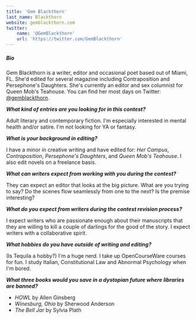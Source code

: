 ```yaml
---
title: 'Gem Blackthorn'
last_name: Blackthorn
website: gemblackthorn.com
twitter:
    name: '@GemBlackthorn'
    url: 'https://twitter.com/GemBlackthorn'
---
```


##### Bio

Gem Blackthorn is a writer, editor and occasional poet based out of Miami, FL. She'd edited for several magazine including Contraposition and Persephone's Daughters. She's currently an editor and sex columnist for Queen Mob's Teahouse. You can find her most days on Twitter: [@gemblackthorn](https://twitter.com/GemBlackthorn?target=_blank).

***What kind of entries are you looking for in this contest?***

Adult literary and contemporary fiction. I'm especially interested in mental health and/or satire. I'm not looking for YA or fantasy.

***What is your background in editing?***

I have a minor in creative writing and have edited for: _Her Campus_, _Contraposition_, _Persephone's Daughters_, and _Queen Mob's Teahouse_. I also edit novels on a freelance basis. 

***What can writers expect from working with you during the contest?***

They can expect an editor that looks at the big picture. What are you trying to say? Do the scenes flow seamlessly from one to the next? Is the premise interesting? 

***What do you expect from writers during the contest revision process?***

I expect writers who are passionate enough about their manuscripts that they are willing to kill a couple of darlings for the good of the story. I expect writers with a collaborative spirit.

***What hobbies do you have outside of writing and editing?***

(Is Tequila a hobby?) I'm a huge nerd. I take up OpenCourseWare courses for fun. I study Italian, Constitutional Law and Abnormal Psychology when I'm bored. 

***What three books would you save in a dystopian future where libraries are banned?***

 * _HOWL_ by Allen Ginsberg
 * _Winesburg, Ohio_ by Sherwood Anderson
 * _The Bell Jar_ by Sylvia Plath